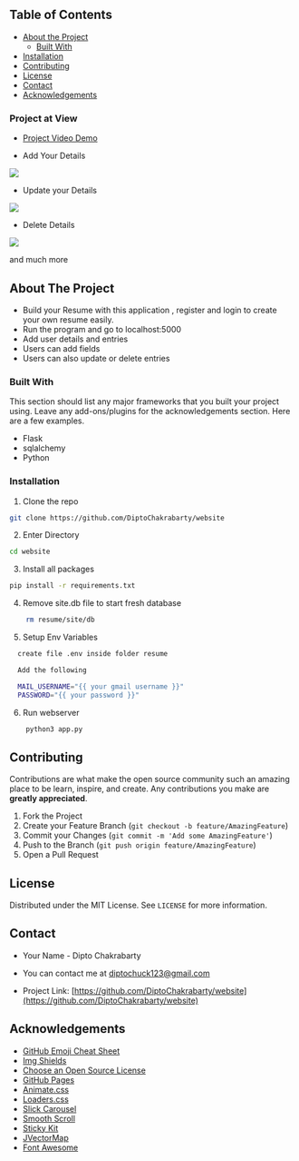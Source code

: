 
## Table of Contents

* [About the Project](#about-the-project)
  * [Built With](#built-with)
* [Installation](#installation)
* [Contributing](#contributing)
* [License](#license)
* [Contact](#contact)
* [Acknowledgements](#acknowledgements)

### Project at View

* [Project Video Demo](https://www.youtube.com/watch?v=M-N31tPJa0I&t=15s)

* Add Your Details
<img src="https://github.com/DiptoChakrabarty/Resume-Generator/blob/master/images/projects.png">

* Update your Details
<img src="https://github.com/DiptoChakrabarty/Resume-Generator/blob/master/images/Update.png">

* Delete Details
<img src="https://github.com/DiptoChakrabarty/Resume-Generator/blob/master/images/delete.png">

 and much more



## About The Project

- Build your Resume with this application , register and login to create your own resume easily.
- Run the program and go to localhost:5000
- Add user details and entries
- Users can add fields 
- Users can also update or delete entries

### Built With
This section should list any major frameworks that you built your project using. Leave any add-ons/plugins for the acknowledgements section. Here are a few examples.
* Flask
* sqlalchemy
* Python

### Installation


1. Clone the repo
```sh
git clone https://github.com/DiptoChakrabarty/website
```
2. Enter Directory
```sh
cd website
```
3. Install all packages
```sh
pip install -r requirements.txt
```
4. Remove site.db file to start fresh database
```sh
    rm resume/site/db
```
5. Setup Env Variables
```sh
  create file .env inside folder resume

  Add the following 

  MAIL_USERNAME="{{ your gmail username }}"
  PASSWORD="{{ your password }}"

```

6. Run webserver
```sh
    python3 app.py
```


## Contributing

Contributions are what make the open source community such an amazing place to be learn, inspire, and create. Any contributions you make are **greatly appreciated**.

1. Fork the Project
2. Create your Feature Branch (`git checkout -b feature/AmazingFeature`)
3. Commit your Changes (`git commit -m 'Add some AmazingFeature'`)
4. Push to the Branch (`git push origin feature/AmazingFeature`)
5. Open a Pull Request




## License

Distributed under the MIT License. See `LICENSE` for more information.




## Contact

- Your Name - Dipto Chakrabarty
 
- You can contact me at diptochuck123@gmail.com

- Project Link: [https://github.com/DiptoChakrabarty/website](https://github.com/DiptoChakrabarty/website)



## Acknowledgements
* [GitHub Emoji Cheat Sheet](https://www.webpagefx.com/tools/emoji-cheat-sheet)
* [Img Shields](https://shields.io)
* [Choose an Open Source License](https://choosealicense.com)
* [GitHub Pages](https://pages.github.com)
* [Animate.css](https://daneden.github.io/animate.css)
* [Loaders.css](https://connoratherton.com/loaders)
* [Slick Carousel](https://kenwheeler.github.io/slick)
* [Smooth Scroll](https://github.com/cferdinandi/smooth-scroll)
* [Sticky Kit](http://leafo.net/sticky-kit)
* [JVectorMap](http://jvectormap.com)
* [Font Awesome](https://fontawesome.com)
